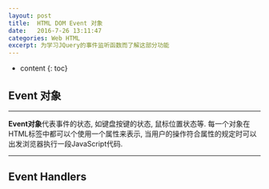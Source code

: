 ```yaml
---
layout: post
title:  HTML DOM Event 对象
date:   2016-7-26 13:11:47
categories: Web HTML
excerpt: 为学习JQuery的事件监听函数而了解这部分功能
---
```


* content
{: toc}

## Event 对象

---

**Event对象**代表事件的状态, 如键盘按键的状态, 鼠标位置状态等. 每一个对象在HTML标签中都可以个使用一个属性来表示, 当用户的操作符合属性的规定时可以出发浏览器执行一段JavaScript代码.

---

## Event Handlers